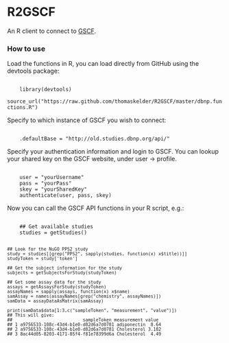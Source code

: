 R2GSCF
======

An R client to connect to [GSCF](https://github.com/PhenotypeFoundation/GSCF).

### How to use ###
Load the functions in R, you can load directly from GitHub using the devtools package:

<code>
    library(devtools)
    source_url("https://raw.github.com/thomaskelder/R2GSCF/master/dbnp.functions.R")
</code>

Specify to which instance of GSCF you wish to connect:

<code>
    .defaultBase = "http://old.studies.dbnp.org/api/"
</code>

Specify your authentication information and login to GSCF. You can lookup your shared key on the GSCF website, under user -> profile.

<code>
    user = "yourUsername"
    pass = "yourPass"
    skey = "yourSharedKey"
    authenticate(user, pass, skey)
</code>

Now you can call the GSCF API functions in your R script, e.g.:

<code>
    ## Get available studies
    studies = getStudies()
    
    ## Look for the NuGO PPS2 study
    study = studies[[grep("PPS2", sapply(studies, function(x) x$title))]]
    studyToken = study['token']
    
    ## Get the subject information for the study
    subjects = getSubjectsForStudy(studyToken)
    
    ## Get some assay data for the study
    assays = getAssaysForStudy(studyToken)
    assayNames = sapply(assays, function(x) x$name)
    samAssay = names(assayNames[grep("chemistry", assayNames)])
    samData = assayDataAsMatrix(samAssay)
    
    print(samData$data[1:3,c("sampleToken", "measurement", "value")])
    ## This will give:
    ##                           sampleToken measurement value
    ## 1 a9756533-108c-43d4-b1e0-d82d6a7d0781 adiponectin  8.64
    ## 2 a9756533-108c-43d4-b1e0-d82d6a7d0781 Cholesterol 3.182
    ## 3 8ac44d05-8203-4171-85f4-f81e78399d6a Cholesterol  4.49
</code>